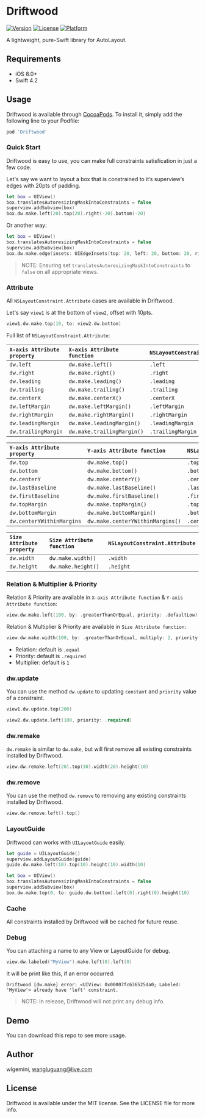 # Driftwood

[![Version](https://img.shields.io/cocoapods/v/Driftwood.svg?style=flat)](https://cocoapods.org/pods/Driftwood)
[![License](https://img.shields.io/cocoapods/l/Driftwood.svg?style=flat)](https://cocoapods.org/pods/Driftwood)
[![Platform](https://img.shields.io/cocoapods/p/Driftwood.svg?style=flat)](https://cocoapods.org/pods/Driftwood)

A lightweight, pure-Swift library for AutoLayout.

## Requirements

- iOS 8.0+
- Swift 4.2

## Usage

Driftwood is available through [CocoaPods](https://cocoapods.org). To install it, simply add the following line to your Podfile:

```ruby
pod 'Driftwood'
```

### Quick Start

Driftwood is easy to use, you can make full constraints satisfication in just a few code.

Let's say we want to layout a box that is constrained to it’s superview’s edges with 20pts of padding.

```swift
let box = UIView()
box.translatesAutoresizingMaskIntoConstraints = false
superview.addSubview(box)
box.dw.make.left(20).top(20).right(-20).bottom(-20)
```
Or another way:

```swift
let box = UIView()
box.translatesAutoresizingMaskIntoConstraints = false
superview.addSubview(box)
box.dw.make.edge(insets: UIEdgeInsets(top: 20, left: 20, bottom: 20, right: 20))
```

> NOTE: Ensuring set `translatesAutoresizingMaskIntoConstraints` to `false` on all appropriate views.

### Attribute

All `NSLayoutConstraint.Attribute` cases are available in Driftwood.

Let's say `view1` is at the bottom of `view2`, offset with 10pts.

```swift
view1.dw.make.top(10, to: view2.dw.bottom)
```

Full list of `NSLayoutConstraint.Attribute`:

| `X-axis Attribute property` | `X-axis Attribute function`      | `NSLayoutConstraint.Attribute` |
| :-------------------------- | :------------------------------- | :----------------------------- |
| `dw.left`                   | `dw.make.left()`                 | `.left`                        |
| `dw.right`                  | `dw.make.right()`                | `.right`                       |
| `dw.leading`                | `dw.make.leading()`              | `.leading`                     |
| `dw.trailing`               | `dw.make.trailing()`             | `.trailing`                    |
| `dw.centerX`                | `dw.make.centerX()`              | `.centerX`                     |
| `dw.leftMargin`             | `dw.make.leftMargin()`           | `.leftMargin`                  |
| `dw.rightMargin`            | `dw.make.rightMargin()`          | `.rightMargin`                 |
| `dw.leadingMargin`          | `dw.make.leadingMargin()`        | `.leadingMargin`               |
| `dw.trailingMargin`         | `dw.make.trailingMargin()`       | `.trailingMargin`              |

| `Y-axis Attribute property` | `Y-axis Attribute function`      | `NSLayoutConstraint.Attribute` |
| :-------------------------- | :------------------------------- | :----------------------------- |
| `dw.top`                    | `dw.make.top()`                  | `.top`                         |
| `dw.bottom`                 | `dw.make.bottom()`               | `.bottom`                      |
| `dw.centerY`                | `dw.make.centerY()`              | `.centerY`                     |
| `dw.lastBaseline`           | `dw.make.lastBaseline()`         | `.lastBaseline`                |
| `dw.firstBaseline`          | `dw.make.firstBaseline()`        | `.firstBaseline`               |
| `dw.topMargin`              | `dw.make.topMargin()`            | `.topMargin`                   |
| `dw.bottomMargin`           | `dw.make.bottomMargin()`         | `.bottomMargin`                |
| `dw.centerYWithinMargins`   | `dw.make.centerYWithinMargins()` | `.centerYWithinMargins`        |

| `Size Attribute property`   | `Size Attribute function`        | `NSLayoutConstraint.Attribute` |
| :-------------------------- | :------------------------------- | :----------------------------- |
| `dw.width`                  | `dw.make.width()`                | `.width`                       |
| `dw.height`                 | `dw.make.height()`               | `.height`                      |

### Relation & Multiplier & Priority

Relation & Priority are available in `X-axis Attribute function` & `Y-axis Attribute function`:

```swift
view.dw.make.left(100, by: .greaterThanOrEqual, priority: .defaultLow)
```

Relation & Multiplier & Priority are available in `Size Attribute function`:

```swift
view.dw.make.width(100, by: .greaterThanOrEqual, multiply: 2, priority: .required)
```

-   Relation: default is `.equal`
-   Priority: default is `.required`
-   Multiplier: default is `1`

### dw.update

You can use the method `dw.update` to updating `constant` and `priority` value of a constraint.
```swift
view1.dw.update.top(200)

view2.dw.update.left(100, priority: .required)
```

### dw.remake

`dw.remake` is similar to `dw.make`, but will first remove all existing constraints installed by Driftwood.

```swift
view.dw.remake.left(20).top(30).width(20).height(10)
```

### dw.remove

You can use the method `dw.remove` to removing any existing constraints installed by Driftwood.
```swift
view.dw.remove.left().top()
```

### LayoutGuide

Driftwood can works with `UILayoutGuide` easily.
```swift 
let guide = UILayoutGuide()
superview.addLayoutGuide(guide)
guide.dw.make.left(10).top(10).height(10).width(10)

let box = UIView()
box.translatesAutoresizingMaskIntoConstraints = false
superview.addSubview(box)
box.dw.make.top(0, to: guide.dw.bottom).left(0).right(0).height(10)
```

### Cache

All constraints installed by Driftwood will be cached for future reuse.

### Debug

You can attaching a name to any View or LayoutGuide for debug.

```swift
view.dw.labeled("MyView").make.left(0).left(0)
```

It will be print like this, if an error occurred:

```
Driftwood [dw.make] error: <UIView: 0x00007fc636525da0; Labeled: 'MyView'> already have 'left' constraint.
```

> NOTE: In release, Driftwood will not print any debug info.

## Demo

You can download this repo to see more usage.

## Author

wlgemini, wangluguang@live.com

## License

Driftwood is available under the MIT license. See the LICENSE file for more info.
